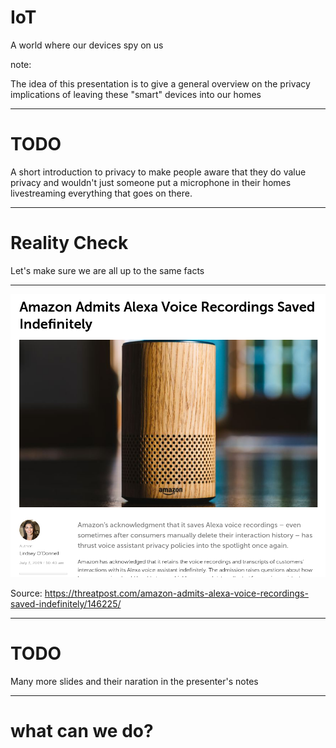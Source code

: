 

# IoT

A world where our devices spy on us

note:

The idea of this presentation is to give a general overview on the
privacy implications of leaving these "smart" devices into our homes

---

# TODO

A short introduction to privacy to make people aware that they do
value privacy and wouldn't just someone put a microphone in their
homes livestreaming everything that goes on there.

---

# Reality Check

Let's make sure we are all up to the same facts

---

![](images/alexa-recordings.png)

Source: https://threatpost.com/amazon-admits-alexa-voice-recordings-saved-indefinitely/146225/

---

# TODO

Many more slides and their naration in the presenter's notes

---

# what can we do?